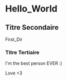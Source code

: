 Hello_World
===========

## Titre Secondaire

First_Dir

### Titre Tertiaire

I'm the best person EVER :)

Love <3
